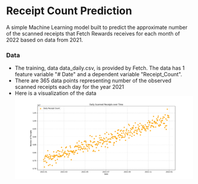 # Receipt Count Prediction

A simple Machine Learning model built to predict the approximate number of the scanned receipts that Fetch Rewards receives for each month of 2022 based on data from 2021.

### Data

-   The training, data data_daily.csv, is provided by Fetch. The data has 1 feature variable "# Date" and a dependent variable "Receipt_Count".
-   There are 365 data points representing number of the observed scanned receipts each day for the year 2021
-   Here is a visualization of the data
    ![Display Image](https://github.com/andyyhy/receipt_count_prediction/blob/main/results/data_daily_vis.png)
